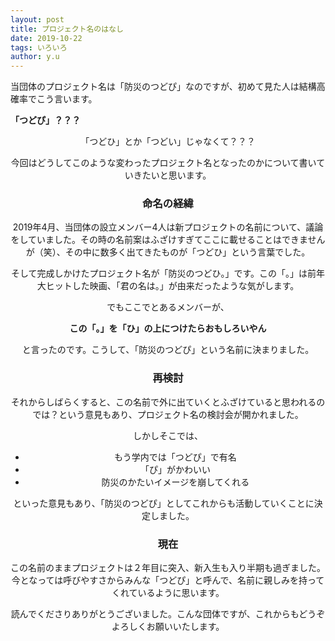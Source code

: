 ```yaml
---
layout: post
title: プロジェクト名のはなし
date: 2019-10-22
tags: いろいろ
author: y.u
---
```


当団体のプロジェクト名は「防災のつどぴ」なのですが、初めて見た人は結構高確率でこう言います。

<span style="text-align: center">
<strong>「つどぴ」？？？</strong>

「つどひ」とか「つどい」じゃなくて？？？ 
</span>

今回はどうしてこのような変わったプロジェクト名となったのかについて書いていきたいと思います。

<!--more-->

### 命名の経緯

2019年4月、当団体の設立メンバー4人は新プロジェクトの名前について、議論をしていました。その時の名前案はふざけすぎてここに載せることはできませんが（笑）、その中に数多く出てきたものが「つどひ」という言葉でした。

そして完成しかけたプロジェクト名が「防災のつどひ。」です。この「。」は前年大ヒットした映画、「君の名は。」が由来だったような気がします。

でもここでとあるメンバーが、

**この「。」を「ひ」の上につけたらおもしろいやん**

と言ったのです。こうして、「防災のつどぴ」という名前に決まりました。

### 再検討

それからしばらくすると、この名前で外に出ていくとふざけていると思われるのでは？という意見もあり、プロジェクト名の検討会が開かれました。

しかしそこでは、

- もう学内では「つどぴ」で有名
- 「ぴ」がかわいい
- 防災のかたいイメージを崩してくれる

といった意見もあり、「防災のつどぴ」としてこれからも活動していくことに決定しました。

### 現在

この名前のままプロジェクトは２年目に突入、新入生も入り半期も過ぎました。今となっては呼びやすさからみんな「つどぴ」と呼んで、名前に親しみを持ってくれているように思います。

読んでくださりありがとうございました。こんな団体ですが、これからもどうぞよろしくお願いいたします。
